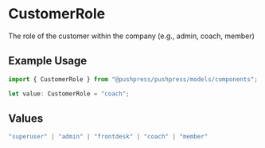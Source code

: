 # CustomerRole

The role of the customer within the company (e.g., admin, coach, member)

## Example Usage

```typescript
import { CustomerRole } from "@pushpress/pushpress/models/components";

let value: CustomerRole = "coach";
```

## Values

```typescript
"superuser" | "admin" | "frontdesk" | "coach" | "member"
```